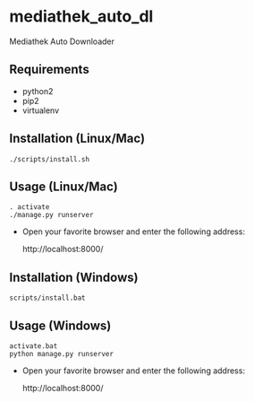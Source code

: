 mediathek_auto_dl
=================

Mediathek Auto Downloader


## Requirements
* python2
* pip2
* virtualenv

## Installation (Linux/Mac)

    ./scripts/install.sh

## Usage (Linux/Mac)
    . activate
    ./manage.py runserver
* Open your favorite browser and enter the following address:

    http://localhost:8000/

## Installation (Windows)

    scripts/install.bat

## Usage (Windows)
    activate.bat
    python manage.py runserver
* Open your favorite browser and enter the following address:

    http://localhost:8000/
